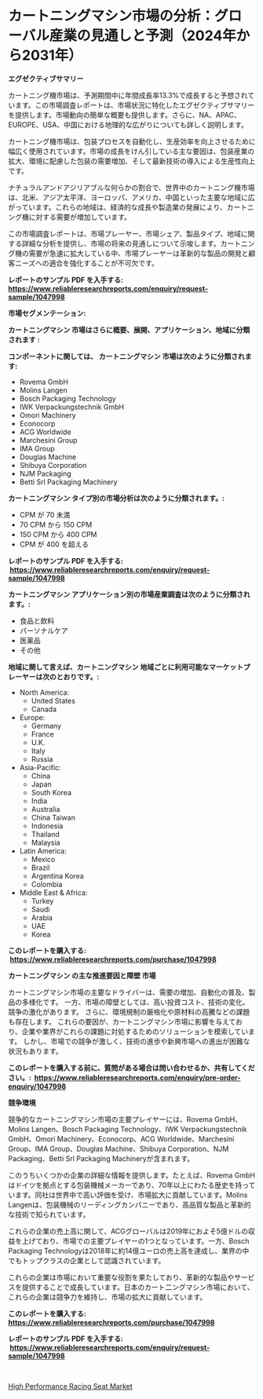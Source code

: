 <p><h1>カートニングマシン市場の分析：グローバル産業の見通しと予測（2024年から2031年）</h1></p><p><strong>エグゼクティブサマリー</strong></p>
<p><p>カートニング機市場は、予測期間中に年間成長率13.3%で成長すると予想されています。この市場調査レポートは、市場状況に特化したエグゼクティブサマリーを提供します。市場動向の簡単な概要も提供します。さらに、NA、APAC、EUROPE、USA、中国における地理的な広がりについても詳しく説明します。</p><p>カートニング機市場は、包装プロセスを自動化し、生産効率を向上させるために幅広く使用されています。市場の成長をけん引している主な要因は、包装産業の拡大、環境に配慮した包装の需要増加、そして最新技術の導入による生産性向上です。</p><p>ナチュラルアンドアジリアブルな何らかの割合で、世界中のカートニング機市場は、北米、アジア太平洋、ヨーロッパ、アメリカ、中国といった主要な地域に広がっています。これらの地域は、経済的な成長や製造業の発展により、カートニング機に対する需要が増加しています。</p><p>この市場調査レポートは、市場プレーヤー、市場シェア、製品タイプ、地域に関する詳細な分析を提供し、市場の将来の見通しについて示唆します。カートニング機の需要が急速に拡大している中、市場プレーヤーは革新的な製品の開発と顧客ニーズへの適合を強化することが不可欠です。</p></p>
<p><strong>レポートのサンプル PDF を入手する: <a href="https://www.reliableresearchreports.com/enquiry/request-sample/1047998">https://www.reliableresearchreports.com/enquiry/request-sample/1047998</a></strong></p>
<p><strong>市場セグメンテーション:</strong></p>
<p><strong> カートニングマシン 市場はさらに概要、展開、アプリケーション、地域に分類されます :</strong></p>
<p><strong>コンポーネントに関しては、 カートニングマシン 市場は次のように分類されます: &nbsp;</strong></p>
<p><ul><li>Rovema GmbH</li><li>Molins Langen</li><li>Bosch Packaging Technology</li><li>IWK Verpackungstechnik GmbH</li><li>Omori Machinery</li><li>Econocorp</li><li>ACG Worldwide</li><li>Marchesini Group</li><li>IMA Group</li><li>Douglas Machine</li><li>Shibuya Corporation</li><li>NJM Packaging</li><li>Betti Srl Packaging Machinery</li></ul></p>
<p><strong> カートニングマシン タイプ別の市場分析は次のように分類されます。:</strong></p>
<p><ul><li>CPM が 70 未満</li><li>70 CPM から 150 CPM</li><li>150 CPM から 400 CPM</li><li>CPM が 400 を超える</li></ul></p>
<p><strong>レポートのサンプル PDF を入手する: &nbsp;<a href="https://www.reliableresearchreports.com/enquiry/request-sample/1047998">https://www.reliableresearchreports.com/enquiry/request-sample/1047998</a></strong></p>
<p><strong> カートニングマシン アプリケーション別の市場産業調査は次のように分類されます。:</strong></p>
<p><ul><li>食品と飲料</li><li>パーソナルケア</li><li>医薬品</li><li>その他</li></ul></p>
<p><strong>地域に関して言えば、カートニングマシン 地域ごとに利用可能なマーケットプレーヤーは次のとおりです。:</strong></p>
<p><ul>
    <li>
        North America:
        <ul>
            <li>United States</li>
            <li>Canada</li>
        </ul>
    </li>
    <li>
        Europe:
        <ul>
            <li>Germany</li>
            <li>France</li>
            <li>U.K.</li>
            <li>Italy</li>
            <li>Russia</li>
        </ul>
    </li>
    <li>
        Asia-Pacific:
        <ul>
            <li>China</li>
            <li>Japan</li>
            <li>South Korea</li>
            <li>India</li>
            <li>Australia</li>
            <li>China Taiwan</li>
            <li>Indonesia</li>
            <li>Thailand</li>
            <li>Malaysia</li>
        </ul>
    </li>
    <li>
        Latin America:
        <ul>
            <li>Mexico</li>
            <li>Brazil</li>
            <li>Argentina Korea</li>
            <li>Colombia</li>
        </ul>
    </li>
    <li>
        Middle East & Africa:
        <ul>
            <li>Turkey</li>
            <li>Saudi</li>
            <li>Arabia</li>
            <li>UAE</li>
            <li>Korea</li>
        </ul>
    </li>
    </ul></p>
<p><strong>このレポートを購入する: &nbsp;<a href="https://www.reliableresearchreports.com/purchase/1047998">https://www.reliableresearchreports.com/purchase/1047998</a></strong></p>
<p><strong>カートニングマシン の主な推進要因と障壁 市場</strong></p>
<p><p>カートニングマシン市場の主要なドライバーは、需要の増加、自動化の普及、製品の多様化です。 一方、市場の障壁としては、高い投資コスト、技術の変化、競争の激化があります。 さらに、環境規制の厳格化や原材料の高騰などの課題も存在します。 これらの要因が、カートニングマシン市場に影響を与えており、企業や業界がこれらの課題に対処するためのソリューションを模索しています。 しかし、市場での競争が激しく、技術の進歩や新興市場への進出が困難な状況もあります。</p></p>
<p><strong>このレポートを購入する前に、質問がある場合は問い合わせるか、共有してください。:&nbsp; <a href="https://www.reliableresearchreports.com/enquiry/pre-order-enquiry/1047998">https://www.reliableresearchreports.com/enquiry/pre-order-enquiry/1047998</a></strong></p>
<p><strong>競争環境</strong></p>
<p><p>競争的なカートニングマシン市場の主要プレイヤーには、Rovema GmbH、Molins Langen、Bosch Packaging Technology、IWK Verpackungstechnik GmbH、Omori Machinery、Econocorp、ACG Worldwide、Marchesini Group、IMA Group、Douglas Machine、Shibuya Corporation、NJM Packaging、Betti Srl Packaging Machineryが含まれます。</p><p>このうちいくつかの企業の詳細な情報を提供します。たとえば、Rovema GmbHはドイツを拠点とする包装機械メーカーであり、70年以上にわたる歴史を持っています。同社は世界中で高い評価を受け、市場拡大に貢献しています。Molins Langenは、包装機械のリーディングカンパニーであり、高品質な製品と革新的な技術で知られています。</p><p>これらの企業の売上高に関して、ACGグローバルは2019年におよそ5億ドルの収益を上げており、市場での主要プレイヤーの1つとなっています。一方、Bosch Packaging Technologyは2018年に約14億ユーロの売上高を達成し、業界の中でもトップクラスの企業として認識されています。</p><p>これらの企業は市場において重要な役割を果たしており、革新的な製品やサービスを提供することで成長しています。日本のカート二ングマシン市場において、これらの企業は競争力を維持し、市場の拡大に貢献しています。</p></p>
<p><strong>このレポートを購入する: &nbsp; <a href="https://www.reliableresearchreports.com/purchase/1047998">https://www.reliableresearchreports.com/purchase/1047998</a></strong></p>
<p><strong>レポートのサンプル PDF を入手する: &nbsp;<a href="https://www.reliableresearchreports.com/enquiry/request-sample/1047998">https://www.reliableresearchreports.com/enquiry/request-sample/1047998</a></strong><strong></strong></p>
<p>&nbsp;</p>
<p><p><a href="https://flame-sidecar-702.notion.site/High-Performance-Racing-Seat-Market-Offer-Valuable-Insights-into-Market-Size-Market-Share-Market-T-4d6ca2cf69ea437d9a1db28be20b9f2e">High Performance Racing Seat Market</a></p></p>